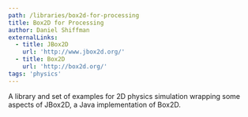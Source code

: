 ```yaml
---
path: /libraries/box2d-for-processing
title: Box2D for Processing
author: Daniel Shiffman
externalLinks:
  - title: JBox2D
    url: 'http://www.jbox2d.org/'
  - title: Box2D
    url: 'http://box2d.org/'
tags: 'physics'
---
```

A library and set of examples for 2D physics simulation wrapping some aspects of JBox2D, a Java implementation of Box2D.
